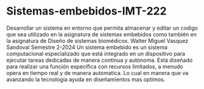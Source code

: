 # Sistemas-embebidos-IMT-222
Desarrollar un sistema en entorno que permita almacenar y editar un codigo que sea utilizado en la asignatura de sistemas embebidos como también en la asignatura de Diseño de sistemas biomédicos.
Walter Miguel Vasquez Sandoval Semestre 2-2024
Un sistema embebido es un sistema computacional especializado que está integrado en un dispositivo para ejecutar tareas dedicadas de manera continua y autónoma. Está diseñado para realizar una función específica con recursos limitados, a menudo opera en tiempo real y de manera automatica.
Lo cual en manera que va avanzando la tecnologia ayuda en diseñamientos mas optimos.
